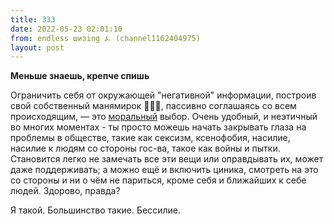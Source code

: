```yaml
---
title: 333
date: 2022-05-23 02:01:10
from: endless шизing ⍼ (channel1162404975)
layout: post
---
```


**Меньше знаешь, крепче спишь**

Ограничить себя от окружающей "негативной" информации, построив свой собственный манямирок 🙈🙉🙊, пассивно соглашаясь со всем происходящим, — это <u>моральный</u> выбор. Очень удобный, и неэтичный во многих моментах - ты просто можешь начать закрывать глаза на проблемы в обществе, такие как сексизм, ксенофобия, насилие, насилие к людям со стороны гос-ва, такое как войны и пытки. Становится легко не замечать все эти вещи или оправдывать их, может даже поддерживать; а можно ещё и включить циника, смотреть на это со стороны и ни о чём не париться, кроме себя и ближайших к себе людей. Здорово, правда?

Я такой. Большинство такие. Бессилие.
